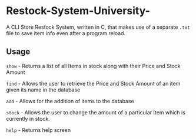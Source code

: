 # Restock-System-University-

A CLI Store Restock System, written in C, that makes use of a separate `.txt` file to save item info even after a program reload.

## Usage

`show`    - Returns a list of all Items in stock along with their Price and Stock Amount

`find`    - Allows the user to retrieve the Price and Stock Amount of an item given its name in the database

`add`     - Allows for the addition of items to the database

`stock`   - Allows the user to change the amount of a particular Item which is currently in stock.

`help`    - Returns help screen
